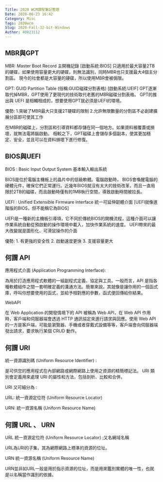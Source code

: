 ```yaml
---
Title: 2020 WCM課程筆記整理
Date: 2020-06-23 16:42
Category: Misc
Tags: 2020wcm
Slug: 2020-Fall-32-bit-Windows
Author: 40823112
---
```



<!-- PELICAN_END_SUMMARY -->

MBR與GPT
----

MBR: Master Boot Record 主開機記錄
[啟動系統:BIOS]
只適用於最大容量2TB的硬碟，如果使用容量更大的硬碟，則無法識別，同時MBR也只支援最大4個主分割區。
現今的社會都是大容量的硬碟，所以使用MBR會被侷限。

GPT: GUID Partition Table (俗稱:GUID磁碟分割表格)
[啟動系統:UEIF]
GPT逐漸取代掉MBR，GPT使用了更現代的技術取代老舊的MBR磁碟分割表格。
GPT的推出與 UEFI 是相輔相成的，想要使用GPT就必須是UEFI的環境。

優勢: 1.突破了MBR最大只支援2T硬碟的限制
          2.允許無限數量的分割區不必創建擴展分區即可使其工作

在MBR的磁碟上，分割區和引導資料都存儲在同一個地方。如果資料被覆蓋或損壞，就無法電將腦啟動。
相較之下，GPT磁碟上會儲存多個副本，使其更加穩定、安全，並且可以在資料損壞下進行修復。

BIOS與UEFI
----

BIOS : Basic Input Output System  基本輸入輸出系統

BIOS是位於電腦主機板上的晶片中的低級軟體。電腦啟動時， BIOS會喚醒電腦的硬體元件，確保它們正常運行。近幾年BIOS就沒有太大的技術改革，而且一直局限於2TB的磁碟，而且啟動時僅有的1MB執行空間，導致啟動時間被拉長。


UEFI : Unified Extensible Firmware Interface  統一可延伸韌體介面
[UEFI就像進階版的BIOS，但不能稱它為BIOS]

UEFI是一種新的主機板引導項，它不同於傳統BIOS的開機流程，這種介面可以讓作業系統自動從預啟動的操作環境中載入，加快作業系統的速度。
UEFI帶來的最大改變就是圖形化、可滑鼠操作的介面

優勢: 1.  有更強的安全性
          2.  啟動速度更快
          3.  支援容量更大

何謂 API
----

應用程式介面 (Application Programming Interface):

為用於打造應用程式軟體的一組副程式定義、協定與工具。一般而言，API 是指各種軟體組件之間一套明確定義的溝通方法。簡單來說，其就像是讓你用的一個函式庫，呼叫你想要使用的函式，並給予相對應的參數，函式便回傳給你結果。

WebAPI

在 Web Application 的開發情境下的 API 被稱為 Web API，在 Web API 作用時，客戶端和伺服器端會透過 HTTP 通訊協定來進行請求與回應。使用 Web API 的一方是客戶端，可能是瀏覽器、手機或者穿戴式設備等等，客戶端會向伺服器端發出請求，要求執行某個 CRUD 動作。



何謂 URI
----

統一資源識別碼 (Uniform Resource Identifier) :

是可供您的應用程式在內部網路或網際網路上使用之資源的精簡標記法。 URI 類別會定義用來處理 URI 的屬性和方法，包括剖析、比較和合併。

URI 又可細分為 :

URL:  統一資源定位符 (Uniform Resource Locator)

URN:  統一資源名稱 (Uniform Resource Name)



何謂 URL 、 URN
----
URL 統一資源定位符 (Uniform Resource Locator) ;又名網域名稱

URL為URI的子集，其為網際網路上標準的資源的位址。

URN  統一資源名稱 (Uniform Resource Name)

URN並非如URL一般是用於指示資源的位址，而是用來鑑別實體的唯一性，也就是以名稱當作識別的依據。
